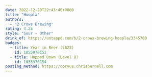 ```yaml
---
date: 2022-12-20T22:43:46+0000
title: "Hoopla"
authors:
  - "2 Crows Brewing"
rating: 4.25
style: "Sour - Other"
drink_of: https://untappd.com/b/2-crows-brewing-hoopla/3345700
badges:
  - title: Year in Beer (2022)
    id: 1055970153
  - title: Hopped Down (Level 8)
    id: 1055970154
posting_method: https://corvus.chrisburnell.com
---
```

